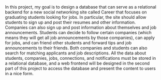 In this project, my goal is to design a database that can serve as a relational backend for a new social
networking site called Career  that focuses on graduating students looking for jobs. In particular, the site should
allow students to sign up and post their resumes and other information. Companies can also sign up and post
information about themselves and job announcements. Students can decide to follow certain companies (which
means they will get all job announcements by those companies), can apply for jobs, and can friend other
students and forward tips and job announcements to their friends. Both companies and students can also search
for matching applicants and job descriptions. All the data about students, companies, jobs, connections, and
notifications must be stored in a relational database, and a web frontend will be designed in the second part of
this project to access the database and present the content to users in a nice form.
